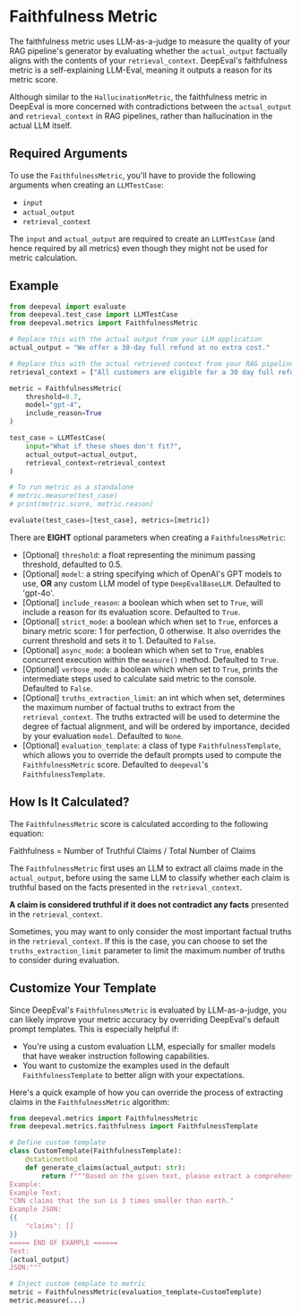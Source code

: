 # Faithfulness Metric

The faithfulness metric uses LLM-as-a-judge to measure the quality of your RAG pipeline's generator by evaluating whether the `actual_output` factually aligns with the contents of your `retrieval_context`. DeepEval's faithfulness metric is a self-explaining LLM-Eval, meaning it outputs a reason for its metric score.

Although similar to the `HallucinationMetric`, the faithfulness metric in DeepEval is more concerned with contradictions between the `actual_output` and `retrieval_context` in RAG pipelines, rather than hallucination in the actual LLM itself.

## Required Arguments

To use the `FaithfulnessMetric`, you'll have to provide the following arguments when creating an `LLMTestCase`:

- `input`
- `actual_output`
- `retrieval_context`

The `input` and `actual_output` are required to create an `LLMTestCase` (and hence required by all metrics) even though they might not be used for metric calculation.

## Example

```python
from deepeval import evaluate
from deepeval.test_case import LLMTestCase
from deepeval.metrics import FaithfulnessMetric

# Replace this with the actual output from your LLM application
actual_output = "We offer a 30-day full refund at no extra cost."

# Replace this with the actual retrieved context from your RAG pipeline
retrieval_context = ["All customers are eligible for a 30 day full refund at no extra cost."]

metric = FaithfulnessMetric(
    threshold=0.7,
    model="gpt-4",
    include_reason=True
)

test_case = LLMTestCase(
    input="What if these shoes don't fit?",
    actual_output=actual_output,
    retrieval_context=retrieval_context
)

# To run metric as a standalone
# metric.measure(test_case)
# print(metric.score, metric.reason)

evaluate(test_cases=[test_case], metrics=[metric])
```

There are **EIGHT** optional parameters when creating a `FaithfulnessMetric`:

- [Optional] `threshold`: a float representing the minimum passing threshold, defaulted to 0.5.
- [Optional] `model`: a string specifying which of OpenAI's GPT models to use, **OR** any custom LLM model of type `DeepEvalBaseLLM`. Defaulted to 'gpt-4o'.
- [Optional] `include_reason`: a boolean which when set to `True`, will include a reason for its evaluation score. Defaulted to `True`.
- [Optional] `strict_mode`: a boolean which when set to `True`, enforces a binary metric score: 1 for perfection, 0 otherwise. It also overrides the current threshold and sets it to 1. Defaulted to `False`.
- [Optional] `async_mode`: a boolean which when set to `True`, enables concurrent execution within the `measure()` method. Defaulted to `True`.
- [Optional] `verbose_mode`: a boolean which when set to `True`, prints the intermediate steps used to calculate said metric to the console. Defaulted to `False`.
- [Optional] `truths_extraction_limit`: an int which when set, determines the maximum number of factual truths to extract from the `retrieval_context`. The truths extracted will be used to determine the degree of factual alignment, and will be ordered by importance, decided by your evaluation `model`. Defaulted to `None`.
- [Optional] `evaluation_template`: a class of type `FaithfulnessTemplate`, which allows you to override the default prompts used to compute the `FaithfulnessMetric` score. Defaulted to `deepeval`'s `FaithfulnessTemplate`.

## How Is It Calculated?

The `FaithfulnessMetric` score is calculated according to the following equation:

Faithfulness = Number of Truthful Claims / Total Number of Claims

The `FaithfulnessMetric` first uses an LLM to extract all claims made in the `actual_output`, before using the same LLM to classify whether each claim is truthful based on the facts presented in the `retrieval_context`.

**A claim is considered truthful if it does not contradict any facts** presented in the `retrieval_context`.

Sometimes, you may want to only consider the most important factual truths in the `retrieval_context`. If this is the case, you can choose to set the `truths_extraction_limit` parameter to limit the maximum number of truths to consider during evaluation.

## Customize Your Template

Since DeepEval's `FaithfulnessMetric` is evaluated by LLM-as-a-judge, you can likely improve your metric accuracy by overriding DeepEval's default prompt templates. This is especially helpful if:

- You're using a custom evaluation LLM, especially for smaller models that have weaker instruction following capabilities.
- You want to customize the examples used in the default `FaithfulnessTemplate` to better align with your expectations.

Here's a quick example of how you can override the process of extracting claims in the `FaithfulnessMetric` algorithm:

```python
from deepeval.metrics import FaithfulnessMetric
from deepeval.metrics.faithfulness import FaithfulnessTemplate

# Define custom template
class CustomTemplate(FaithfulnessTemplate):
    @staticmethod
    def generate_claims(actual_output: str):
        return f"""Based on the given text, please extract a comprehensive list of facts that can inferred from the provided text.
Example:
Example Text:
"CNN claims that the sun is 3 times smaller than earth."
Example JSON:
{{
    "claims": []
}}
===== END OF EXAMPLE ======
Text:
{actual_output}
JSON:"""

# Inject custom template to metric
metric = FaithfulnessMetric(evaluation_template=CustomTemplate)
metric.measure(...)
```
